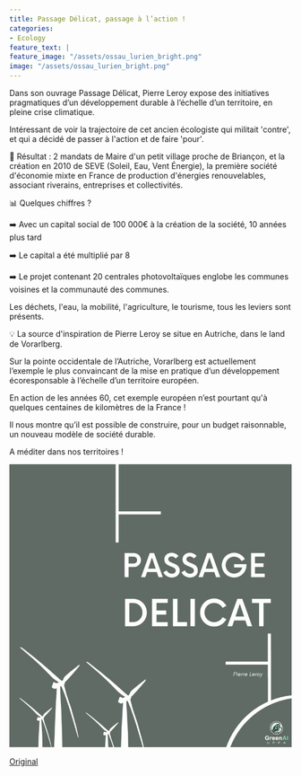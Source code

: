 ```yaml
---
title: Passage Délicat, passage à l’action !
categories:
- Ecology
feature_text: |
feature_image: "/assets/ossau_lurien_bright.png"
image: "/assets/ossau_lurien_bright.png"
---
```


Dans son ouvrage Passage Délicat, Pierre Leroy expose des initiatives pragmatiques d’un développement durable à l’échelle d’un territoire, en pleine crise climatique.

Intéressant de voir la trajectoire de cet ancien écologiste qui militait 'contre', et qui a décidé de passer à l'action et de faire 'pour'.

🔎 Résultat : 2 mandats de Maire d'un petit village proche de Briançon, et la création en 2010 de SEVE (Soleil, Eau, Vent Énergie), la première société d'économie mixte en France de production d'énergies renouvelables, associant riverains, entreprises et collectivités.

📊 Quelques chiffres ?

➡️ Avec un capital social de 100 000€ à la création de la société, 10 années plus tard

➡️ Le capital a été multiplié par 8

➡️ Le projet contenant 20 centrales photovoltaïques englobe les communes voisines et la communauté des communes.

Les déchets, l'eau, la mobilité, l'agriculture, le tourisme, tous les leviers sont présents.

💡 La source d'inspiration de Pierre Leroy se situe en Autriche, dans le land de Vorarlberg.

Sur la pointe occidentale de l’Autriche, Vorarlberg est actuellement l’exemple le plus convaincant de la mise en pratique d’un développement écoresponsable à l’échelle d’un territoire européen.

En action de les années 60, cet exemple européen n’est pourtant qu'à quelques centaines de kilomètres de la France !

Il nous montre qu’il est possible de construire, pour un budget raisonnable, un nouveau modèle de société durable.

A méditer dans nos territoires !

![image](/images/blog/20220331.jpeg)

[Original](https://www.linkedin.com/feed/update/urn:li:activity:6915236295577407488/)
